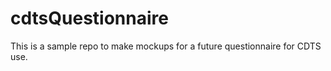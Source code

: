 # cdtsQuestionnaire

This is a sample repo to make mockups for a future questionnaire for CDTS use.
